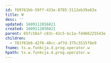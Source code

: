 ```yaml
---
id: f69761bb-59ff-433e-8705-3112eb39a63a
title: W
desc: ''
updated: 1609112856821
created: 1609112856821
parent: 65fc58a7-c83c-42c5-bc1a-fd466225543e
children:
  - 781f61b6-d2f6-48cc-af7d-375c3515f6e9
fname: ts.w.funkcja.d.prog.operator.w
hpath: ts.w.funkcja.d.prog.operator.w
---
```



